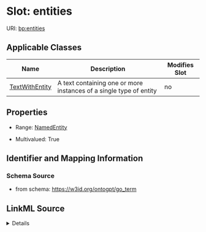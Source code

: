 

# Slot: entities

URI: [bp:entities](http://w3id.org/ontogpt/biological-process-templateentities)



<!-- no inheritance hierarchy -->





## Applicable Classes

| Name | Description | Modifies Slot |
| --- | --- | --- |
| [TextWithEntity](TextWithEntity.md) | A text containing one or more instances of a single type of entity |  no  |







## Properties

* Range: [NamedEntity](NamedEntity.md)

* Multivalued: True





## Identifier and Mapping Information







### Schema Source


* from schema: https://w3id.org/ontogpt/go_term




## LinkML Source

<details>
```yaml
name: entities
from_schema: https://w3id.org/ontogpt/go_term
rank: 1000
multivalued: true
alias: entities
owner: TextWithEntity
domain_of:
- TextWithEntity
range: NamedEntity

```
</details>